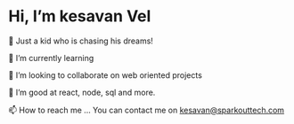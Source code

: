 <h1>Hi, I’m kesavan Vel</h1>

👀 Just a kid who is chasing his dreams!

🌱 I’m currently learning

💞️ I’m looking to collaborate on web oriented projects

🌱 I’m good at react, node, sql and more.

📫 How to reach me ... You can contact me on kesavan@sparkouttech.com
